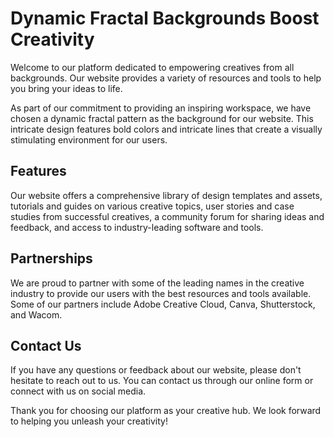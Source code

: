 <!--font:Poppins-->

# Dynamic Fractal Backgrounds Boost Creativity

Welcome to our platform dedicated to empowering creatives from all backgrounds. Our website provides a variety of resources and tools to help you bring your ideas to life.

As part of our commitment to providing an inspiring workspace, we have chosen a dynamic fractal pattern as the background for our website. This intricate design features bold colors and intricate lines that create a visually stimulating environment for our users.

## Features

Our website offers a comprehensive library of design templates and assets, tutorials and guides on various creative topics, user stories and case studies from successful creatives, a community forum for sharing ideas and feedback, and access to industry-leading software and tools.

## Partnerships

We are proud to partner with some of the leading names in the creative industry to provide our users with the best resources and tools available. Some of our partners include Adobe Creative Cloud, Canva, Shutterstock, and Wacom.

## Contact Us

If you have any questions or feedback about our website, please don't hesitate to reach out to us. You can contact us through our online form or connect with us on social media.

Thank you for choosing our platform as your creative hub. We look forward to helping you unleash your creativity!

<!--

Write me content for website with wallpaper which alt text is:

"A wallpaper featuring a colorful fractal pattern, with intricate lines and bold colors."

The name/title of the page should not be 1:1 copy of the alt text but rather a real content of the website which is using this wallpaper.

- Use markdown format 
- Start with heading
- Heading should be short and concise
- The content should look like a real website 
- The website should not be about the wallpaper, wallpaper is just a related background
- Heading should be contain work "wallpaper" or "background"
- Include real sections like references, contact, user stories, etc. use things relevant to the page purpose.
- Feel free to use structure like headings, bullets, numbering, blockquotes, paragraphs, horizontal lines, etc.
- You can use formatting like bold or _italic_
- You can include UTF-8 emojis
- Links should be only #hash anchors (and you can refer to the document itself)
- Do not include images


---


# Colorful Fractal Wallpaper for a Creative Workspace

Welcome to our online platform, where we offer a wide range of resources and tools for creative professionals. Our website is designed to inspire and empower artists, designers, writers, and other creatives with the resources they need to bring their ideas to life.

As part of our commitment to providing an engaging and inspiring workspace, we have chosen a colorful fractal pattern as the background wallpaper for our website. This intricate design features bold colors and intricate lines that create a dynamic and visually stimulating environment for our users.

## Features

Our website offers a variety of features and resources to help you unleash your creativity, including:

- A comprehensive library of design templates and assets
- Tutorials and guides on various creative topics
- User stories and case studies from successful creatives
- A community forum for sharing ideas and feedback
- Access to industry-leading software and tools

## References

We are proud to partner with some of the leading names in the creative industry to provide our users with the best resources and tools available. Some of our partners include:

- Adobe Creative Cloud
- Canva
- Shutterstock
- Wacom

## Contact Us

If you have any questions or feedback about our website, please don't hesitate to reach out to us. You can contact us through our online form or connect with us on social media.

Thank you for choosing our platform as your creative workspace. We look forward to helping you achieve your creative goals!


---


Heading should not include word "wallpaper". The website should not be about the wallpaper itself, wallpaper is just a related background, rewrite whole content.


---


# Inspiring Creativity with a Colorful Fractal Background

Welcome to our online platform, where we provide a variety of resources and tools to help you unleash your creativity. Our website is designed to inspire and empower artists, designers, writers, and other creatives with the resources they need to bring their ideas to life.

As part of our commitment to providing an engaging and inspiring workspace, we have chosen a colorful fractal pattern as the background for our website. This intricate design features bold colors and intricate lines that create a dynamic and visually stimulating environment for our users.

## Features

Our website offers a variety of features and resources to help you unlock your creative potential, including:

- A comprehensive library of design templates and assets
- Tutorials and guides on various creative topics
- User stories and case studies from successful creatives
- A community forum for sharing ideas and feedback
- Access to industry-leading software and tools

## References

We are proud to partner with some of the leading names in the creative industry to provide our users with the best resources and tools available. Some of our partners include:

- Adobe Creative Cloud
- Canva
- Shutterstock
- Wacom

## Contact Us

If you have any questions or feedback about our website, please don't hesitate to reach out to us. You can contact us through our online form or connect with us on social media.

Thank you for choosing our platform as your creative workspace. We look forward to helping you achieve your creative goals!


---


Heading is too long, rewrite whole content.


---


# Unleash Your Creativity with a Colorful Fractal Background

Welcome to our online platform, dedicated to empowering artists, designers, writers, and other creatives with the resources they need to bring their ideas to life. Our website provides a variety of features and tools to help you unlock your creative potential.

As part of our commitment to providing an engaging and inspiring workspace, we have chosen a colorful fractal pattern as the background for our website. This intricate design features bold colors and intricate lines that create a dynamic and visually stimulating environment for our users.

## Features

Our website offers a comprehensive library of design templates and assets, tutorials and guides on various creative topics, user stories and case studies from successful creatives, a community forum for sharing ideas and feedback, and access to industry-leading software and tools.

## Partnerships

We are proud to partner with some of the leading names in the creative industry to provide our users with the best resources and tools available. Some of our partners include Adobe Creative Cloud, Canva, Shutterstock, and Wacom.

## Contact Us

If you have any questions or feedback about our website, please don't hesitate to reach out to us. You can contact us through our online form or connect with us on social media.

Thank you for choosing our platform as your creative workspace. We look forward to helping you unleash your creativity!


---


Heading is too long, rewrite whole content.


---


# Empowering Creativity with a Dynamic Fractal Background

Welcome to our platform dedicated to empowering creatives from all backgrounds. Our website provides a variety of resources and tools to help you bring your ideas to life.

As part of our commitment to providing an inspiring workspace, we have chosen a dynamic fractal pattern as the background for our website. This intricate design features bold colors and intricate lines that create a visually stimulating environment for our users.

## Features

Our website offers a comprehensive library of design templates and assets, tutorials and guides on various creative topics, user stories and case studies from successful creatives, a community forum for sharing ideas and feedback, and access to industry-leading software and tools.

## Partnerships

We are proud to partner with some of the leading names in the creative industry to provide our users with the best resources and tools available. Some of our partners include Adobe Creative Cloud, Canva, Shutterstock, and Wacom.

## Contact Us

If you have any questions or feedback about our website, please don't hesitate to reach out to us. You can contact us through our online form or connect with us on social media.

Thank you for choosing our platform as your creative hub. We look forward to helping you unleash your creativity!


---


Write me a Google font which is best fitting for the website.

Pick from the list:
- Futura
- IBM Plex Sans
- Raleway
- Poppins
- Playfair Display
- Orbitron
- Montserrat
- Barlow Condensed
- Lobster
- Roboto
- Inter
- Open Sans
- Great Vibes
- Lato
- Dancing Script
- Alegreya
- Exo 2


Write just the font name nothing else.


---


Poppins

-->
